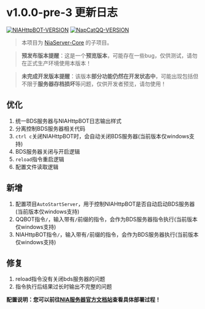 # v1.0.0-pre-3 更新日志

[![NIAHttpBOT-VERSION](https://img.shields.io/badge/NIAHttpBOT-v1.0.0-orange?style=for-the-badge&logo=appveyor)](https://github.com/Nia-Server/NIAHttpBOT/) [![NapCatQQ-VERSION](https://img.shields.io/badge/NapCatQQ-v4.3.3-green?style=for-the-badge&logo=appveyor)](https://github.com/NapNeko/NapCatQQ/releases/tag/v4.3.3)

> 本项目为 [NiaServer-Core](https://github.com/Nia-Server/NiaServer-Core) 的子项目。

> **预发布版本提醒**：这是一个**预览版本**，可能存在一些bug，仅供测试，请勿在正式生产环境使用本版本！

> **未完成开发版本提醒**：该版本**部分功能仍然在开发状态中**，可能出现包括但不限于**服务器存档损坏**等问题，仅供开发者预览，请勿使用！

## 优化

1. 统一BDS服务器与NIAHttpBOT日志输出样式
2. 分离控制BDS服务器相关代码
3. `ctrl c`关闭NIAHttpBOT时，会自动关闭BDS服务器(当前版本仅windows支持)
4. BDS服务器关闭与开启逻辑
5. `reload`指令重启逻辑
6. 配置文件读取逻辑


## 新增

1. 配置项目`AutoStartServer`，用于控制NIAHttpBOT是否自动启动BDS服务器(当前版本仅windows支持)
2. QQBOT指令`/`，输入带有`/`前缀的指令，会作为BDS服务器指令执行(当前版本仅windows支持)
3. NIAHttpBOT指令`/`，输入带有`/`前缀的指令，会作为BDS服务器执行(当前版本仅windows支持)

## 修复

1. reload指令没有关闭bds服务器的问题
2. 指令执行后结果过长时输出不完整的问题


**配置说明：您可以前往[NIA服务器官方文档站](https://docs.mcnia.com/dev/Http-Bot.html)查看具体部署过程！**